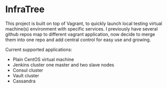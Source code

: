# InfraTree

This project is built on top of Vagrant, to quickly launch local testing virtual machine(s) environment with specific services.
I previously have several github repos map to different vagrant application, now decide to merge them into one repo and add central control for easy use and growing.

Current supported applications:
- Plain CentOS virtual machine
- Jenkins cluster one master and two slave nodes
- Consul cluster
- Vault cluster
- Cassandra

